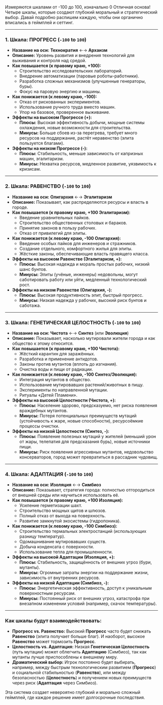 Измеряются шкалами от -100 до 100, изначально 0
Отличная основа! Четыре шкалы, которые создают глубокий моральный и стратегический выбор. Давай подробно распишем каждую, чтобы они органично вписались в геймплей и сеттинг.

---

### **1. Шкала: ПРОГРЕСС** (`-100` to `100`)
*   **Название на оси:** **Технократия** ←→ **Архаизм**
*   **Описание:** Уровень развития и внедрения технологий для выживания и контроля над средой.
*   **Как повышается (к правому краю, +100):**
    *   Строительство исследовательских лабораторий.
    *   Внедрение автоматизации (паровые роботы-работники).
    *   Разработка сложных механизмов (улучшенные генераторы, буры).
    *   Фокус на паровую энергию и машины.
*   **Как понижается (к левому краю, -100):**
    *   Отказ от рискованных экспериментов.
    *   Использование ручного труда вместо машин.
    *   Упор на базовое, проверенное выживание.
*   **Эффекты на высоком Прогрессе (+):**
    *   **Плюсы:** Высокая эффективность добычи, мощные системы охлаждения, новые возможности для строительства.
    *   **Минусы:** Больше сбоев из-за перегрева, требует много ресурсов на поддержание, растёт неравенство (элита пользуется благами).
*   **Эффекты на низком Прогрессе (-):**
    *   **Плюсы:** Стабильность, меньше зависимость от капризных машин, эгалитаризм.
    *   **Минусы:** Нехватка ресурсов, медленное развитие, уязвимость к кризисам.

---

### **2. Шкала: РАВЕНСТВО** (`-100` to `100`)
*   **Название на оси:** **Олигархия** ←→ **Эгалитаризм**
*   **Описание:** Показывает, как распределяются ресурсы и власть в городе.
*   **Как повышается (к правому краю, +100 Эгалитаризм):**
    *   Введение уравнительных пайков.
    *   Строительство общественных столовых и бараков.
    *   Принятие законов в пользу рабочих.
    *   Отказ от привилегий для элиты.
*   **Как понижается (к левому краю, -100 Олигархия):**
    *   Введение особых пайков для инженеров и стражников.
    *   Создание отдельного, комфортного жилья для элиты.
    *   Жёсткие законы, обеспечивающие власть правящего класса.
*   **Эффекты на высоком Равенстве (Эгалитаризм, +):**
    *   **Плюсы:** Высокая надежда и мораль простых рабочих, низкий шанс бунтов.
    *   **Минусы:** Элиты (учёные, инженеры) недовольны, могут саботировать работу или уйти, медленный технологический рост.
*   **Эффекты на низком Равенстве (Олигархия, -):**
    *   **Плюсы:** Высокая продуктивность элит, быстрый прогресс.
    *   **Минусы:** Низкая надежда у рабочих, высокий риск бунтов и саботажа.

---

### **3. Шкала: ГЕНЕТИЧЕСКАЯ ЦЕЛОСТНОСТЬ** (`-100` to `100`)
*   **Название на оси:** **Чистота** ←→ **Синтез** (или **Эволюция**)
*   **Описание:** Показывает, насколько мутировали жители города и как общество к этому относится.
*   **Как повышается (к правому краю, +100 Чистота):**
    *   Жёсткий карантин для заражённых.
    *   Разработка и применение антидотов.
    *   Законы против мутантов (вплоть до изгнания).
    *   Очистка воды и пищи от радиации.
*   **Как понижается (к левому краю, -100 Синтез/Эволюция):**
    *   Интеграция мутантов в общество.
    *   Использование мутировавших растений/животных в пищу.
    *   Эксперименты по направленной мутации.
    *   Ритуалы «Детей Пламени».
*   **Эффекты на высокой Целостности (Чистота, +):**
    *   **Плюсы:** Население здорово, предсказуемо, нет риска появления враждебных мутантов.
    *   **Минусы:** Потеря потенциальных преимуществ мутаций (устойчивость к жаре, новые способности), ресурсоёмкие процессы очистки.
*   **Эффекты на низкой Целостности (Синтез, -):**
    *   **Плюсы:** Появление полезных мутаций у жителей (меньший урон от жары, телепатия для предсказания бурь), новые источники пищи.
    *   **Минусы:** Риск появления агрессивных мутантов, недовольство консерваторов, город может превратиться в рассадник чудовищ.

---

### **4. Шкала: АДАПТАЦИЯ** (`-100` to `100`)
*   **Название на оси:** **Изоляция** ←→ **Симбиоз**
*   **Описание:** Показывает, стратегия города: полностью отгородиться от внешней среды или научиться использовать её.
*   **Как повышается (к правому краю, +100 Изоляция):**
    *   Усиление герметизации шахт.
    *   Строительство мощных щитов и шлюзов.
    *   Полный отказ от выхода на поверхность.
    *   Развитие замкнутой экосистемы (гидропоника).
*   **Как понижается (к левому краю, -100 Симбиоз):**
    *   Строительство термальных электростанций (использующих разницу температур).
    *   Одомашнивание мутировавших существ.
    *   Добыча конденсата с поверхности.
    *   Использование тепла для промышленности.
*   **Эффекты на высокой Адаптации (Изоляция, +):**
    *   **Плюсы:** Стабильность, защищённость от внешних угроз (бури, мутанты).
    *   **Минусы:** Огромные затраты энергии на поддержание жизни, зависимость от внутренних ресурсов.
*   **Эффекты на низкой Адаптации (Симбиоз, -):**
    *   **Плюсы:** Энергетическая эффективность, доступ к уникальным поверхностным ресурсам.
    *   **Минусы:** Постоянный риск от внешних угроз, катастрофа при внезапном изменении условий (например, скачок температуры).

---

### **Как шкалы будут взаимодействовать:**

*   **Прогресс vs. Равенство:** Высокий **Прогресс** часто будет снижать **Равенство** (элита получает больше благ). И наоборот, высокое **Равенство** может тормозить **Прогресс**.
*   **Целостность vs. Адаптация:** Низкая **Генетическая Целостность** (путь мутации) может облегчить **Адаптацию** (Симбиоз), так как мутанты лучше приспособлены к внешнему миру.
*   **Драматический выбор:** Игрок постоянно будет выбирать, например, между быстрым технологическим развитием (**Прогресс**) и социальной стабильностью (**Равенство**), или между безопасностью (**Целостность**) и получением новых преимуществ через риск (**Адаптация** через Симбиоз).

Эта система создает невероятно глубокий и морально сложный геймплей, где каждое решение имеет долгосрочные последствия.